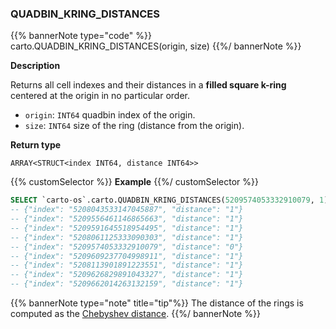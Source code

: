 ### QUADBIN_KRING_DISTANCES

{{% bannerNote type="code" %}}
carto.QUADBIN_KRING_DISTANCES(origin, size)
{{%/ bannerNote %}}

**Description**

Returns all cell indexes and their distances in a **filled square k-ring** centered at the origin in no particular order.

* `origin`: `INT64` quadbin index of the origin.
* `size`: `INT64` size of the ring (distance from the origin).

**Return type**

`ARRAY<STRUCT<index INT64, distance INT64>>`

{{% customSelector %}}
**Example**
{{%/ customSelector %}}

```sql
SELECT `carto-os`.carto.QUADBIN_KRING_DISTANCES(5209574053332910079, 1);
-- {"index": "5208043533147045887", "distance": "1"}
-- {"index": "5209556461146865663", "distance": "1"}
-- {"index": "5209591645518954495", "distance": "1"}
-- {"index": "5208061125333090303", "distance": "1"}
-- {"index": "5209574053332910079", "distance": "0"}
-- {"index": "5209609237704998911", "distance": "1"}
-- {"index": "5208113901891223551", "distance": "1"}
-- {"index": "5209626829891043327", "distance": "1"}
-- {"index": "5209662014263132159", "distance": "1"}
```

{{% bannerNote type="note" title="tip"%}}
The distance of the rings is computed as the [Chebyshev distance](https://en.wikipedia.org/wiki/Chebyshev_distance).
{{%/ bannerNote %}}
